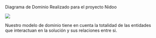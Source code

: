 Diagrama de Dominio Realizado para el proyecto Nidoo

![](https://github.com/MISO-4206/201820-Repo-Grupo-01/blob/master/Documentaci%C3%B3n/Diagrama%20Dominio/Diagrama%20Dominio.png?raw=true)

Nuestro modelo de dominio tiene en cuenta la totalidad de las entidades que interactuan en la solución y sus relaciones entre si.